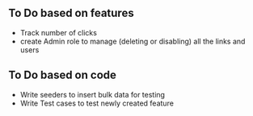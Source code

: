 ## To Do based on features

- Track number of clicks
- create Admin role to manage (deleting or disabling) all the links and users

## To Do based on code

- Write seeders to insert bulk data for testing
- Write Test cases to test newly created feature
